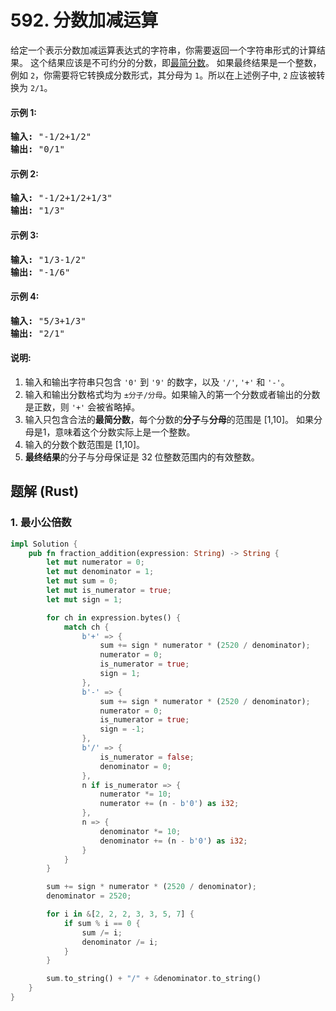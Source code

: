 # 592. 分数加减运算
给定一个表示分数加减运算表达式的字符串，你需要返回一个字符串形式的计算结果。 这个结果应该是不可约分的分数，即[最简分数](https://baike.baidu.com/item/%E6%9C%80%E7%AE%80%E5%88%86%E6%95%B0)。 如果最终结果是一个整数，例如 ```2```，你需要将它转换成分数形式，其分母为 ```1```。所以在上述例子中, ```2``` 应该被转换为 ```2/1```。

#### 示例 1:
<pre>
<strong>输入:</strong> "-1/2+1/2"
<strong>输出:</strong> "0/1"
</pre>

#### 示例 2:
<pre>
<strong>输入:</strong> "-1/2+1/2+1/3"
<strong>输出:</strong> "1/3"
</pre>

#### 示例 3:
<pre>
<strong>输入:</strong> "1/3-1/2"
<strong>输出:</strong> "-1/6"
</pre>

#### 示例 4:
<pre>
<strong>输入:</strong> "5/3+1/3"
<strong>输出:</strong> "2/1"
</pre>

#### 说明:
1. 输入和输出字符串只包含 ```'0'``` 到 ```'9'``` 的数字，以及 ```'/'```, ```'+'``` 和 ```'-'```。 
2. 输入和输出分数格式均为 ```±分子/分母```。如果输入的第一个分数或者输出的分数是正数，则 ```'+'``` 会被省略掉。
3. 输入只包含合法的**最简分数**，每个分数的**分子**与**分母**的范围是  [1,10]。 如果分母是1，意味着这个分数实际上是一个整数。
4. 输入的分数个数范围是 [1,10]。
5. **最终结果**的分子与分母保证是 32 位整数范围内的有效整数。

## 题解 (Rust)

### 1. 最小公倍数
```Rust
impl Solution {
    pub fn fraction_addition(expression: String) -> String {
        let mut numerator = 0;
        let mut denominator = 1;
        let mut sum = 0;
        let mut is_numerator = true;
        let mut sign = 1;

        for ch in expression.bytes() {
            match ch {
                b'+' => {
                    sum += sign * numerator * (2520 / denominator);
                    numerator = 0;
                    is_numerator = true;
                    sign = 1;
                },
                b'-' => {
                    sum += sign * numerator * (2520 / denominator);
                    numerator = 0;
                    is_numerator = true;
                    sign = -1;
                },
                b'/' => {
                    is_numerator = false;
                    denominator = 0;
                },
                n if is_numerator => {
                    numerator *= 10;
                    numerator += (n - b'0') as i32;
                },
                n => {
                    denominator *= 10;
                    denominator += (n - b'0') as i32;
                }
            }
        }

        sum += sign * numerator * (2520 / denominator);
        denominator = 2520;

        for i in &[2, 2, 2, 3, 3, 5, 7] {
            if sum % i == 0 {
                sum /= i;
                denominator /= i;
            }
        }

        sum.to_string() + "/" + &denominator.to_string()
    }
}
```
